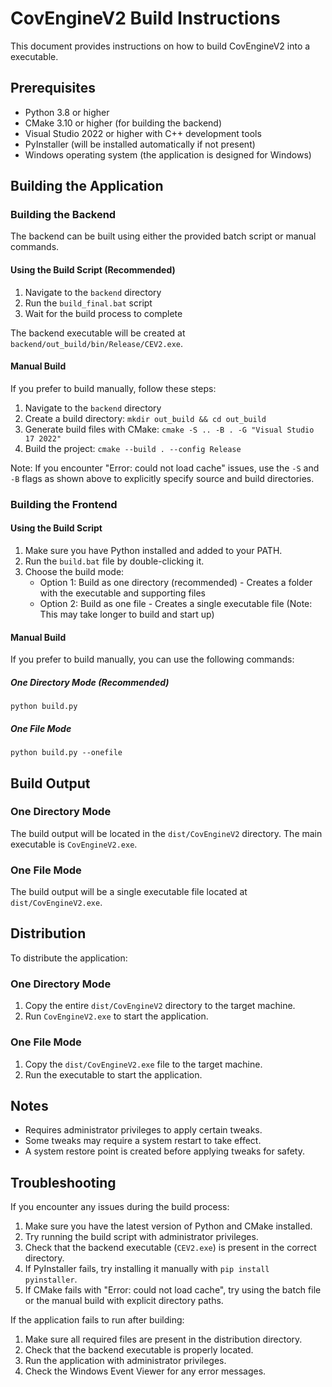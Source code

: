 # CovEngineV2 Build Instructions

This document provides instructions on how to build CovEngineV2 into a executable.

## Prerequisites

- Python 3.8 or higher
- CMake 3.10 or higher (for building the backend)
- Visual Studio 2022 or higher with C++ development tools
- PyInstaller (will be installed automatically if not present)
- Windows operating system (the application is designed for Windows)

## Building the Application

### Building the Backend

The backend can be built using either the provided batch script or manual commands.

#### Using the Build Script (Recommended)

1. Navigate to the `backend` directory
2. Run the `build_final.bat` script
3. Wait for the build process to complete

The backend executable will be created at `backend/out_build/bin/Release/CEV2.exe`.

#### Manual Build

If you prefer to build manually, follow these steps:

1. Navigate to the `backend` directory
2. Create a build directory: `mkdir out_build && cd out_build`
3. Generate build files with CMake: `cmake -S .. -B . -G "Visual Studio 17 2022"`
4. Build the project: `cmake --build . --config Release`

Note: If you encounter "Error: could not load cache" issues, use the `-S` and `-B` flags as shown above to explicitly specify source and build directories.

### Building the Frontend

#### Using the Build Script

1. Make sure you have Python installed and added to your PATH.
2. Run the `build.bat` file by double-clicking it.
3. Choose the build mode:
   - Option 1: Build as one directory (recommended) - Creates a folder with the executable and supporting files
   - Option 2: Build as one file - Creates a single executable file (Note: This may take longer to build and start up)

#### Manual Build

If you prefer to build manually, you can use the following commands:

##### One Directory Mode (Recommended)
```
python build.py
```

##### One File Mode
```
python build.py --onefile
```

## Build Output

### One Directory Mode
The build output will be located in the `dist/CovEngineV2` directory. The main executable is `CovEngineV2.exe`.

### One File Mode
The build output will be a single executable file located at `dist/CovEngineV2.exe`.

## Distribution

To distribute the application:

### One Directory Mode
1. Copy the entire `dist/CovEngineV2` directory to the target machine.
2. Run `CovEngineV2.exe` to start the application.

### One File Mode
1. Copy the `dist/CovEngineV2.exe` file to the target machine.
2. Run the executable to start the application.

## Notes

- Requires administrator privileges to apply certain tweaks.
- Some tweaks may require a system restart to take effect.
- A system restore point is created before applying tweaks for safety.

## Troubleshooting

If you encounter any issues during the build process:

1. Make sure you have the latest version of Python and CMake installed.
2. Try running the build script with administrator privileges.
3. Check that the backend executable (`CEV2.exe`) is present in the correct directory.
4. If PyInstaller fails, try installing it manually with `pip install pyinstaller`.
5. If CMake fails with "Error: could not load cache", try using the batch file or the manual build with explicit directory paths.

If the application fails to run after building:

1. Make sure all required files are present in the distribution directory.
2. Check that the backend executable is properly located.
3. Run the application with administrator privileges.
4. Check the Windows Event Viewer for any error messages. 